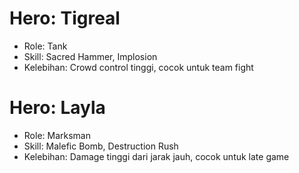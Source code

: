 # Hero: Tigreal
- Role: Tank
- Skill: Sacred Hammer, Implosion
- Kelebihan: Crowd control tinggi, cocok untuk team fight

# Hero: Layla

- Role: Marksman
- Skill: Malefic Bomb, Destruction Rush
- Kelebihan: Damage tinggi dari jarak jauh, cocok untuk late game
